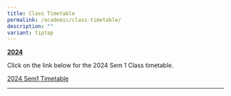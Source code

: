 ```yaml
---
title: Class Timetable
permalink: /academic/class-timetable/
description: ""
variant: tiptap
---
```

<p><strong><u>2024</u></strong></p><p>Click on the link below for the 2024 Sem 1 Class timetable.</p><p><a href="/files/2024/2024_Sem_1_Timetable.pdf" rel="noopener noreferrer nofollow" target="_blank">2024 Sem1 Timetable</a></p><hr><p></p>